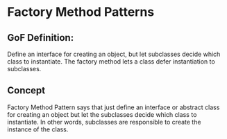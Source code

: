 # Factory Method Patterns

## GoF Definition: 
Define an interface for creating an object, but let subclasses decide which class to instantiate. The factory method lets a class defer instantiation to subclasses.

## Concept 
Factory Method Pattern says that just define an interface or abstract class for creating an object but let the subclasses decide which class to instantiate. In other words, subclasses are responsible to create the instance of the class.
